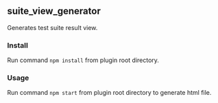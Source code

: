 ## suite_view_generator
Generates test suite result view.
### Install
Run command `npm install` from plugin root directory.
### Usage
Run command `npm start` from plugin root directory to generate html file.
